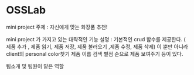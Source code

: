 # OSSLab

mini project 주제 : 자신에게 맞는 화장품 추천!


mini project 가 가지고 있는 대략적인 기능 설명 
: 기본적인 crud 함수를 제공한다. ( 제품 추가 , 제품 읽기, 제품 저장, 제품 불러오기 ,제품 수정, 제품 삭제)
이 뿐만 아니라 client의 personal color찾기 제품 이름 검색 별점 순으로 제품 보여주기 등이 있다.

팀소개 및 팀원이 맡은 역할
